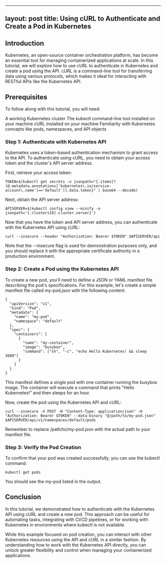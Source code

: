 
---
layout: post
title: Using cURL to Authenticate and Create a Pod in Kubernetes
---

## Introduction

Kubernetes, an open-source container orchestration platform, has become an essential tool for managing containerized applications at scale. In this tutorial, we will explore how to use cURL to authenticate in Kubernetes and create a pod using the API. cURL is a command-line tool for transferring data using various protocols, which makes it ideal for interacting with RESTful APIs like the Kubernetes API.

## Prerequisites

To follow along with this tutorial, you will need:

A working Kubernetes cluster
The kubectl command-line tool installed on your machine
cURL installed on your machine
Familiarity with Kubernetes concepts like pods, namespaces, and API objects

### Step 1: Authenticate with Kubernetes API

Kubernetes uses a token-based authentication mechanism to grant access to the API. To authenticate using cURL, you need to obtain your access token and the cluster's API server address.

First, retrieve your access token:

```
TOKEN=$(kubectl get secrets -o jsonpath="{.items[?(@.metadata.annotations['kubernetes\.io/service-account\.name']=='default')].data.token}" | base64 --decode)
```


Next, obtain the API server address:

```
APISERVER=$(kubectl config view --minify -o jsonpath='{.clusters[0].cluster.server}')
```


Now that you have the token and API server address, you can authenticate with the Kubernetes API using cURL:

```
curl --insecure --header "Authorization: Bearer $TOKEN" $APISERVER/api
```


Note that the --insecure flag is used for demonstration purposes only, and you should replace it with the appropriate certificate authority in a production environment.

### Step 2: Create a Pod using the Kubernetes API

To create a new pod, you'll need to define a JSON or YAML manifest file describing the pod's specifications. For this example, let's create a simple manifest file called my-pod.json with the following content:

```
{
  "apiVersion": "v1",
  "kind": "Pod",
  "metadata": {
    "name": "my-pod",
    "namespace": "default"
  },
  "spec": {
    "containers": [
      {
        "name": "my-container",
        "image": "busybox",
        "command": ["sh", "-c", "echo Hello Kubernetes! && sleep 3600"]
      }
    ]
  }
}
```


This manifest defines a single pod with one container running the busybox image. The container will execute a command that prints "Hello Kubernetes!" and then sleeps for an hour.

Now, create the pod using the Kubernetes API and cURL:


```
curl --insecure -X POST -H "Content-Type: application/json" -H "Authorization: Bearer $TOKEN" --data-binary "@/path/to/my-pod.json" $APISERVER/api/v1/namespaces/default/pods
```


Remember to replace /path/to/my-pod.json with the actual path to your manifest file.

### Step 3: Verify the Pod Creation

To confirm that your pod was created successfully, you can use the kubectl command:

```
kubectl get pods
```


You should see the my-pod listed in the output.

## Conclusion

In this tutorial, we demonstrated how to authenticate with the Kubernetes API using cURL and create a new pod. This approach can be useful for automating tasks, integrating with CI/CD pipelines, or for working with Kubernetes in environments where kubectl is not available.

While this example focused on pod creation, you can interact with other Kubernetes resources using the API and cURL in a similar fashion. By understanding how to work with the Kubernetes API directly, you can unlock greater flexibility and control when managing your containerized applications.
